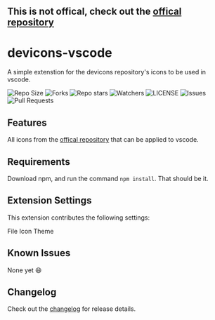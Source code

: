 ## This is not offical, check out the [offical repository] 
# devicons-vscode

A simple extenstion for the devicons repository's icons to be used in vscode.

![Repo Size](https://img.shields.io/github/repo-size/theblobscp/devicons-vscode?style=plastic)
![Forks](https://img.shields.io/github/forks/theblobscp/devicons-vscode?style=plastic)
![Repo stars](https://img.shields.io/github/stars/theblobscp/devicons-vscode?style=plastic)
![Watchers](https://img.shields.io/github/watchers/theblobscp/devicons-vscode?style=plastic)
![LICENSE](https://img.shields.io/github/license/theblobscp/devicons-vscode?style=plastic)
![Issues](https://img.shields.io/github/issues/theblobscp/devicons-vscode?style=plastic)
![Pull Requests](https://img.shields.io/github/issues-pr/theblobscp/devicons-vscode?style=plastic)
## Features

All icons from the [offical repository] that can be applied to vscode.

## Requirements

Download npm, and run the command `npm install`. That should be it.

## Extension Settings

This extension contributes the following settings:

File Icon Theme

## Known Issues

None yet :smile:

## Changelog

Check out the [changelog](CHANGELOG.md) for release details.

[offical repository]: https://github.com/devicons/devicons